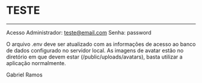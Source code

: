 # TESTE
---

Acesso Administrador: teste@email.com Senha: password

O arquivo .env deve ser atualizado com as informações de acesso ao banco de dados configurado no servidor local.
As imagens de avatar estão no diretório em que devem estar (/public/uploads/avatars), basta utilizar a aplicação normalmente.

Gabriel Ramos